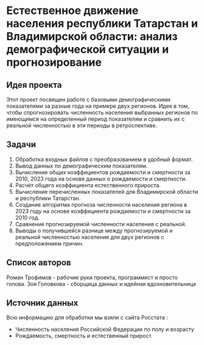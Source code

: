 # Естественное движение населения республики Татарстан и Владимирской области: анализ демографической ситуации и прогнозирование

## Идея проекта

Этот проект посвящен работе с базовыми демографическими показателями за разные года на примере двух регионов. Идея в том, чтобы спрогнозировать численность населения выбранных регионов по имеющимся на определенный период показателям и сравнить их с реальной численностью в эти периоды в ретроспективе.

## Задачи

1. Обработка входных файлов с преобразованием в удобный формат.
2. Вывод данных по демографическим показателям.
3. Вычисление общих коэффициентов рождаемости и смертности за 2010, 2023 года на основе данных о рождаемости и смертности.
4. Расчёт общего коэффициента естественного прироста.
5. Вычисление перечисленных показателей для Владимирской области и республики Татарстан.
6. Создание алгоритма прогноза численности населения региона в 2023 году на основе коэффициента рождаемости и смертности за 2010 год.
7. Сравнение прогнозируемой численности населения с реальной.
8. Выводы о получившейся разнице между прогнозируемой и реальной численностью населения для двух регионов с предположением причин.

## Список авторов

Роман Трофимов - рабочие руки проекта, программист и просто голова. 
Зоя Головкова - сборщица данных и идейная вдохновительница

## Источник данных

Всю информацию для обработки мы взяли с сайта Росстата :
- Численность населения Российской Федерации по полу и возрасту
- Рождаемость, смертность и естественный прирост
